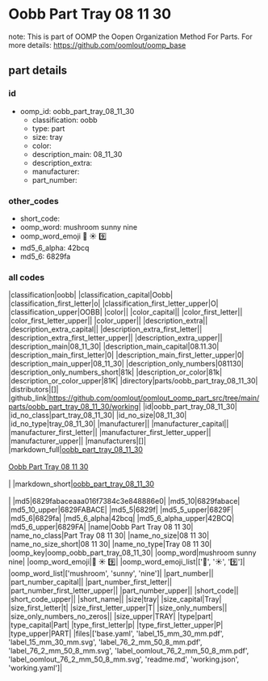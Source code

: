 # Oobb Part Tray 08 11 30  

note: This is part of OOMP the Oopen Organization Method For Parts. For more details: https://github.com/oomlout/oomp_base

##  part details





### id
* oomp_id: oobb_part_tray_08_11_30
  * classification: oobb
  * type: part
  * size: tray
  * color: 
  * description_main: 08_11_30
  * description_extra: 
  * manufacturer: 
  * part_number: 

### other_codes
* short_code: 
* oomp_word: mushroom sunny nine
* oomp_word_emoji :mushroom: :sunny: :nine:
* md5_6_alpha: 42bcq
* md5_6: 6829fa

### all codes 
|classification|oobb|
|classification_capital|Oobb|
|classification_first_letter|o|
|classification_first_letter_upper|O|
|classification_upper|OOBB|
|color||
|color_capital||
|color_first_letter||
|color_first_letter_upper||
|color_upper||
|description_extra||
|description_extra_capital||
|description_extra_first_letter||
|description_extra_first_letter_upper||
|description_extra_upper||
|description_main|08_11_30|
|description_main_capital|08.11.30|
|description_main_first_letter|0|
|description_main_first_letter_upper|0|
|description_main_upper|08_11_30|
|description_only_numbers|081130|
|description_only_numbers_short|81k|
|description_or_color|81k|
|description_or_color_upper|81K|
|directory|parts/oobb_part_tray_08_11_30|
|distributors|[]|
|github_link|https://github.com/oomlout/oomlout_oomp_part_src/tree/main/parts/oobb_part_tray_08_11_30/working|
|id|oobb_part_tray_08_11_30|
|id_no_class|part_tray_08_11_30|
|id_no_size|08_11_30|
|id_no_type|tray_08_11_30|
|manufacturer||
|manufacturer_capital||
|manufacturer_first_letter||
|manufacturer_first_letter_upper||
|manufacturer_upper||
|manufacturers|[]|
|markdown_full|[oobb_part_tray_08_11_30](https://github.com/oomlout/oomlout_oomp_part_src/tree/main/parts/oobb_part_tray_08_11_30/working)<br>[](https://github.com/oomlout/oomlout_oomp_part_src/tree/main/parts/oobb_part_tray_08_11_30/working)<br>[Oobb Part Tray 08 11 30](https://github.com/oomlout/oomlout_oomp_part_src/tree/main/parts/oobb_part_tray_08_11_30/working)<br><br>|
|markdown_short|[oobb_part_tray_08_11_30](https://github.com/oomlout/oomlout_oomp_part_src/tree/main/parts/oobb_part_tray_08_11_30/working)<br><br>|
|md5|6829fabaceaaa016f7384c3e848886e0|
|md5_10|6829fabace|
|md5_10_upper|6829FABACE|
|md5_5|6829f|
|md5_5_upper|6829F|
|md5_6|6829fa|
|md5_6_alpha|42bcq|
|md5_6_alpha_upper|42BCQ|
|md5_6_upper|6829FA|
|name|Oobb Part Tray 08 11 30|
|name_no_class|Part Tray 08 11 30|
|name_no_size|08 11 30|
|name_no_size_short|08 11 30|
|name_no_type|Tray 08 11 30|
|oomp_key|oomp_oobb_part_tray_08_11_30|
|oomp_word|mushroom sunny nine|
|oomp_word_emoji|:mushroom: :sunny: :nine:|
|oomp_word_emoji_list|[':mushroom:', ':sunny:', ':nine:']|
|oomp_word_list|['mushroom', 'sunny', 'nine']|
|part_number||
|part_number_capital||
|part_number_first_letter||
|part_number_first_letter_upper||
|part_number_upper||
|short_code||
|short_code_upper||
|short_name||
|size|tray|
|size_capital|Tray|
|size_first_letter|t|
|size_first_letter_upper|T|
|size_only_numbers||
|size_only_numbers_no_zeros||
|size_upper|TRAY|
|type|part|
|type_capital|Part|
|type_first_letter|p|
|type_first_letter_upper|P|
|type_upper|PART|
|files|['base.yaml', 'label_15_mm_30_mm.pdf', 'label_15_mm_30_mm.svg', 'label_76_2_mm_50_8_mm.pdf', 'label_76_2_mm_50_8_mm.svg', 'label_oomlout_76_2_mm_50_8_mm.pdf', 'label_oomlout_76_2_mm_50_8_mm.svg', 'readme.md', 'working.json', 'working.yaml']|
